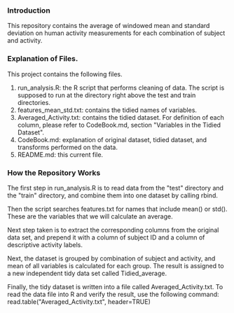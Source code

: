 ### Introduction

This repository contains the average of windowed mean and standard deviation on human activity measurements for each combination of subject and activity.

### Explanation of Files.

This project contains the following files.
1. run_analysis.R: the R script that performs cleaning of data. The script is supposed to run at the directory right above the test and train directories.
2. features_mean_std.txt: contains the tidied names of variables.
3. Averaged_Activity.txt: contains the tidied dataset. For definition of each column, please refer to CodeBook.md, section "Variables in the Tidied Dataset".
4. CodeBook.md: explanation of original dataset, tidied dataset, and transforms performed on the data.
5. README.md: this current file.

### How the Repository Works

The first step in run_analysis.R is to read data from the "test" directory and the "train" directory, and combine them into one dataset by calling rbind.

Then the script searches features.txt for names that include mean() or std(). These are the variables that we will calculate an average.

Next step taken is to extract the corresponding columns from the original data set, and prepend it with a column of subject ID and a column of descriptive activity labels.

Next, the dataset is grouped by combination of subject and activity, and mean of all variables is calculated for each group. The result is assigned to a new independent tidy data set called Tidied_average.

Finally, the tidy dataset is written into a file called Averaged_Activity.txt. To read the data file into R and verify the result, use the following command: read.table("Averaged_Activity.txt", header=TRUE)


